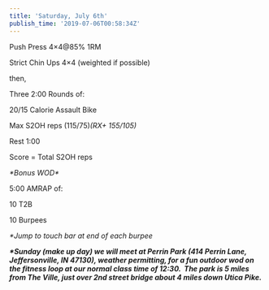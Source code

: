 ```yaml
---
title: 'Saturday, July 6th'
publish_time: '2019-07-06T00:58:34Z'
---
```


Push Press 4×4\@85% 1RM

Strict Chin Ups 4×4 (weighted if possible)

then,

Three 2:00 Rounds of:

20/15 Calorie Assault Bike

Max S2OH reps (115/75)*(RX+ 155/105)*

Rest 1:00

Score = Total S2OH reps

*\*Bonus WOD\**

5:00 AMRAP of:

10 T2B

10 Burpees

*\*Jump to touch bar at end of each burpee*

***\*Sunday (make up day) we will meet at Perrin Park (414 Perrin Lane,
Jeffersonville, IN 47130), weather permitting, for a fun outdoor wod on
the fitness loop at our normal class time of 12:30.  The park is 5 miles
from The Ville, just over 2nd street bridge about 4 miles down Utica
Pike.***
